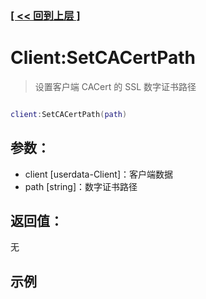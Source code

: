 ### [[ << 回到上层 ]](index.md)

# Client:SetCACertPath

> 设置客户端 CACert 的 SSL 数字证书路径

```lua

client:SetCACertPath(path)

```

## 参数：

+ client [userdata-Client]：客户端数据
+ path [string]：数字证书路径

## 返回值：

无

## 示例

```lua

```